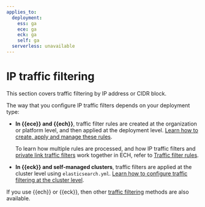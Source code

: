 ```yaml
---
applies_to:
  deployment:
    ess: ga
    ece: ga
    eck: ga
    self: ga
  serverless: unavailable
---
```


# IP traffic filtering

This section covers traffic filtering by IP address or CIDR block.

The way that you configure IP traffic filters depends on your deployment type: 

* **In {{ece}} and {{ech}}**, traffic filter rules are created at the organization or platform level, and then applied at the deployment level. [Learn how to create, apply and manage these rules](/deploy-manage/security/ip-filtering-cloud.md).
  
  To learn how multiple rules are processed, and how IP traffic filters and [private link traffic filters](/deploy-manage/security/private-link-traffic-filters.md) work together in ECH, refer to [Traffic filter rules](/deploy-manage/security/traffic-filtering.md#traffic-filter-rules).

* **In {{eck}} and self-managed clusters**, traffic filters are applied at the cluster level using `elasticsearch.yml`. [Learn how to configure traffic filtering at the cluster level](/deploy-manage/security/ip-filtering-basic.md).

If you use {{ech}} or {{eck}}, then other [traffic filtering](/deploy-manage/security/traffic-filtering.md) methods are also available.

